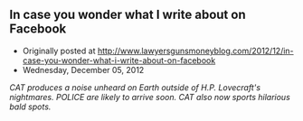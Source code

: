 ## In case you wonder what I write about on Facebook

 * Originally posted at http://www.lawyersgunsmoneyblog.com/2012/12/in-case-you-wonder-what-i-write-about-on-facebook
 * Wednesday, December 05, 2012

_CAT produces a noise unheard on Earth outside of H.P. Lovecraft's nightmares. POLICE are likely to arrive soon. CAT also now sports hilarious bald spots._